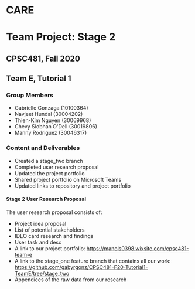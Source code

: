 # C**AR**E
# Team Project: Stage 2
## CPSC481, Fall 2020
## Team E, Tutorial 1

### Group Members
- Gabrielle Gonzaga (10100364)
- Navjeet Hundal (30004202)
- Thien-Kim Nguyen (30069968)
- Chevy Siobhan O'Dell (30019806)
- Manny Rodriguez (30046317)

### Content and Deliverables
- Created a stage_two branch 
- Completed user research proposal
- Updated the project portfolio 
- Shared project portfolio on Microsoft Teams
- Updated links to repository and project portfolio

#### Stage 2 User Research Proposal
The user research proposal consists of:
- Project idea proposal
- List of potential stakeholders
- IDEO card research and findings
- User task and desc
- A link to our project portfolio: https://manols0398.wixsite.com/cpsc481-team-e 
- A link to the stage_one feature branch that contains all our work: https://github.com/gabyrgonz/CPSC481-F20-Tutorial1-TeamE/tree/stage_two
- Appendices of the raw data from our research
